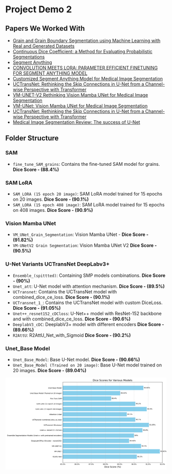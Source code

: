 # Project Demo 2

## Papers We Worked With
- [Grain and Grain Boundary Segmentation using Machine Learning with Real and Generated Datasets](https://arxiv.org/pdf/1906.11031)
- [Continuous Dice Coefficient: a Method for Evaluating Probabilistic Segmentations](https://arxiv.org/pdf/1906.11031)
- [Segment Anything](https://arxiv.org/pdf/2304.02643)
- [CONVOLUTION MEETS LORA: PARAMETER EFFICIENT FINETUNING FOR SEGMENT ANYTHING MODEL](https://arxiv.org/pdf/2401.17868)
- [Customized Segment Anything Model for Medical Image Segmentation](https://arxiv.org/pdf/2304.13785)
- [UCTransNet: Rethinking the Skip Connections in U-Net from a Channel-wise Perspective with Transformer](https://arxiv.org/pdf/2109.04335)
- [VM-UNET-V2 Rethinking Vision Mamba UNet for Medical Image Segmentation](https://arxiv.org/pdf/2403.09157)
- [VM-UNet: Vision Mamba UNet for Medical Image Segmentation](https://arxiv.org/pdf/2402.02491)
- [UCTransNet: Rethinking the Skip Connections in U-Net from a Channel-wise Perspective with Transformer](https://arxiv.org/pdf/2109.04335)
- [Medical Image Segmentation Review: The success of U-Net](https://arxiv.org/pdf/2211.14830)


## Folder Structure

### SAM
- `fine_tune_SAM_grains`: Contains the fine-tuned SAM model for grains. **Dice Score - (88.4%)**

### SAM LoRA
- `SAM_LORA (15 epoch 20 image)`: SAM LoRA model trained for 15 epochs on 20 images. **Dice Score - (90.1%)**
- `SAM_LORA (15 epoch 408 image)`: SAM LoRA model trained for 15 epochs on 408 images. **Dice Score - (90.9%)**

### Vision Mamba UNet
- `VM_UNet_Grain_Segmentation`: Vision Mamba UNet - **Dice Score - (91.82%)**
- `VM-UNetV2 Grain Segmentation`: Vision Mamba UNet V2 **Dice Score - (90.5%)**

### U-Net Variants UCTransNet DeepLabv3+
- `Ensemble_(spittted)`: Containing SMP models combinations. **Dice Score - (90%)**
- `Unet_att`: U-Net model with attention mechanism. **Dice Score - (89.5%)**
- `UCTransnet`: Contains the UCTransNet model with combined_dice_ce_loss. **Dice Score - (90.1%)**
- `UCTransnet_1_`: Contains the UCTransNet model with custom DiceLoss. **Dice Score - (91.05%)**
- `Unet++_resnet152_cDCloss`: U-Net++ model with ResNet-152 backbone and with combined_dice_ce_loss. **Dice Score - (90.6%)**
- `DeeplabV3_cDC`: DeeplabV3+ model with different encoders **Dice Score - (89.66%)**
- `R2AttU`: R2AttU_Net_with_Sigmoid **Dice Score - (90.2%)**

### Unet_Base Model
- `Unet_Base_Model`: Base U-Net model. **Dice Score - (90.66%)**
- `Unet_Base_Model (Trained on 20 image)`: Base U-Net model trained on 20 images. **Dice Score - (89.04%)**

![Dice Scores for Various Models](/Images/Demo2.jpg)

